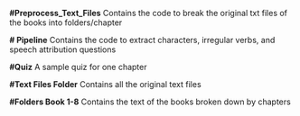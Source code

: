 **#Preprocess_Text_Files**
Contains the code to break the original txt files of the books into folders/chapter

**# Pipeline**
Contains the code to extract characters, irregular verbs, and speech attribution questions

**#Quiz**
A sample quiz for one chapter

**#Text Files Folder**
Contains all the original text files

**#Folders Book 1-8**
Contains the text of the books broken down by chapters
